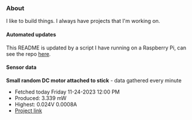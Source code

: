 ### About
I like to build things. I always have projects that I'm working on.

#### Automated updates
This README is updated by a script I have running on a Raspberry Pi, can see the repo [here](https://github.com/jdc-cunningham/raspi-git-repo-updater).

#### Sensor data


**Small random DC motor attached to stick** - data gathered every minute
- Fetched today Friday 11-24-2023 12:00 PM
- Produced: 3.339 mW
- Highest: 0.024V 0.0008A
- [Project link](https://github.com/jdc-cunningham/turbine-raspi)